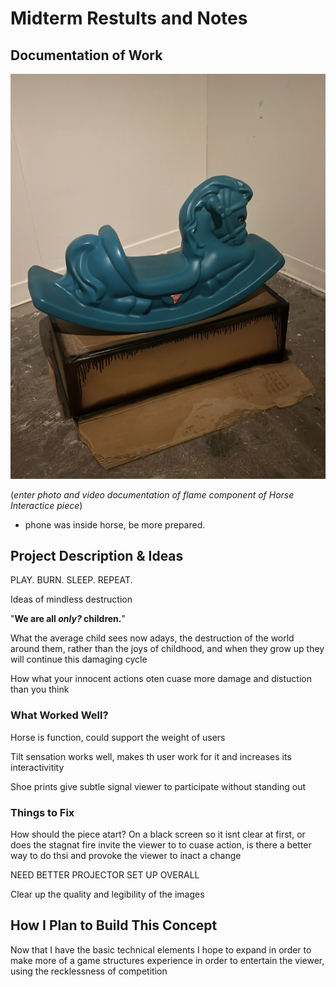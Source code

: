 # Midterm Restults and Notes

## Documentation of Work

![Ride me Horse](Images/midterm%20horse.jpg)

(*enter photo and video documentation of flame component of Horse Interactice piece*)

- phone was inside horse, be more prepared.

## Project Description & Ideas

PLAY. BURN. SLEEP. REPEAT.

Ideas of mindless destruction

"**We are all *only?* children.**"

What the average child sees now adays, the destruction of the world around them, rather than the joys of childhood, and when they grow up they will continue this damaging cycle

How what your innocent actions oten cuase more damage and distuction than you think

### What Worked Well?

Horse is function, could support the weight of users

Tilt sensation works well, makes th user work for it and increases its interactivitity

Shoe prints give subtle signal viewer to participate without standing out

### Things to Fix

How should the piece atart? On a black screen so it isnt clear at first, or does the stagnat fire invite the viewer to to cuase action, is there a better way to do thsi and provoke the viewer to inact a change

NEED BETTER PROJECTOR SET UP OVERALL

Clear up the quality and legibility of the images

## How I Plan to Build This Concept

Now that I have the basic technical elements I hope to expand in order to make more of a game structures experience in order to entertain the viewer, using the recklessness of competition
